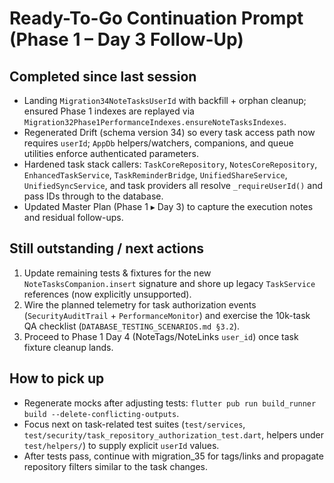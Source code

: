 # Ready-To-Go Continuation Prompt (Phase 1 – Day 3 Follow-Up)

## Completed since last session
- Landing `Migration34NoteTasksUserId` with backfill + orphan cleanup; ensured Phase 1 indexes are replayed via `Migration32Phase1PerformanceIndexes.ensureNoteTasksIndexes`.
- Regenerated Drift (schema version 34) so every task access path now requires `userId`; `AppDb` helpers/watchers, companions, and queue utilities enforce authenticated parameters.
- Hardened task stack callers: `TaskCoreRepository`, `NotesCoreRepository`, `EnhancedTaskService`, `TaskReminderBridge`, `UnifiedShareService`, `UnifiedSyncService`, and task providers all resolve `_requireUserId()` and pass IDs through to the database.
- Updated Master Plan (Phase 1 ▸ Day 3) to capture the execution notes and residual follow-ups.

## Still outstanding / next actions
1. Update remaining tests & fixtures for the new `NoteTasksCompanion.insert` signature and shore up legacy `TaskService` references (now explicitly unsupported).
2. Wire the planned telemetry for task authorization events (`SecurityAuditTrail` + `PerformanceMonitor`) and exercise the 10k-task QA checklist (`DATABASE_TESTING_SCENARIOS.md §3.2`).
3. Proceed to Phase 1 Day 4 (NoteTags/NoteLinks `user_id`) once task fixture cleanup lands.

## How to pick up
- Regenerate mocks after adjusting tests: `flutter pub run build_runner build --delete-conflicting-outputs`.
- Focus next on task-related test suites (`test/services`, `test/security/task_repository_authorization_test.dart`, helpers under `test/helpers/`) to supply explicit `userId` values.
- After tests pass, continue with migration_35 for tags/links and propagate repository filters similar to the task changes.
